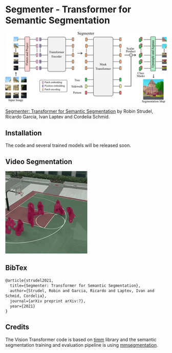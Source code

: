 # Segmenter - Transformer for Semantic Segmentation

![Figure 1 from paper](./overview.png)

[Segmenter: Transformer for Semantic Segmentation](https://arxiv.org/abs/)
by Robin Strudel, Ricardo Garcia, Ivan Laptev and Cordelia Schmid. 

## Installation

The code and several trained models will be released soon.

## Video Segmentation

![Basketball](./basketball.gif)

## BibTex

```
@article{strudel2021,
  title={Segmenter: Transformer for Semantic Segmentation},
  author={Strudel, Robin and Garcia, Ricardo and Laptev, Ivan and Schmid, Cordelia},
  journal={arXiv preprint arXiv:?},
  year={2021}
}
```


## Credits

The Vision Transformer code is based on [timm](https://github.com/rwightman/pytorch-image-models) library and the semantic segmentation training and evaluation pipeline 
is using [mmsegmentation](https://github.com/open-mmlab/mmsegmentation).
